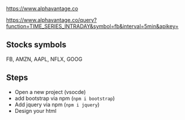 https://www.alphavantage.co

https://www.alphavantage.co/query?function=TIME_SERIES_INTRADAY&symbol=fb&interval=5min&apikey=


## Stocks symbols
FB, AMZN, AAPL, NFLX, GOOG 

## Steps
- Open a new project (vsocde)
- add bootstrap via npm (`npm i bootstrap`)
- Add jquery via npm (`npm i jquery`)
- Design your html

